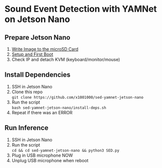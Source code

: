 # Sound Event Detection with YAMNet on Jetson Nano

## Prepare Jetson Nano
1. [Write Image to the microSD Card](https://developer.nvidia.com/embedded/learn/get-started-jetson-nano-devkit#write)
2. [Setup and First Boot](https://developer.nvidia.com/embedded/learn/get-started-jetson-nano-devkit#setup)
3. Check IP and detach KVM (keyboard/monitor/mouse)

## Install Dependencies
1. SSH in Jetson Nano
2. Clone this repo  
`git clone https://github.com/x1001000/sed-yamnet-jetson-nano`
3. Run the script  
`bash sed-yamnet-jetson-nano/install-deps.sh`
4. Repeat if there was an ERROR

## Run Inference
1. SSH in Jetson Nano
2. Run the script  
`cd && cd sed-yamnet-jetson-nano && python3 SED.py`
3. Plug in USB microphone NOW
4. Unplug USB microphone when reboot
